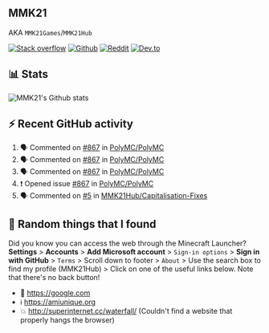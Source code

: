 ## MMK21
AKA `MMK21Games`/`MMK21Hub`

[![Stack overflow](https://img.shields.io/badge/Stack_Overflow-FE7A16?style=for-the-badge&logo=stack-overflow&logoColor=white)](https://stackoverflow.com/users/11519302/mmk21)
[![Github](https://img.shields.io/badge/GitHub-100000?style=for-the-badge&logo=github&logoColor=white)](https://github.com/MMK21Hub)
[![Reddit](https://img.shields.io/badge/Reddit-FF4500?style=for-the-badge&logo=reddit&logoColor=white)](https://www.reddit.com/user/mmk21games)
[![Dev.to](https://img.shields.io/badge/dev.to-0A0A0A?style=for-the-badge&logo=dev.to&logoColor=white)](https://dev.to/mmk21)

## 📊 Stats 

![MMK21's Github stats](https://github-readme-stats.vercel.app/api?username=MMK21Hub&show_icons=true&theme=dark&bg_color=171b22&text_color=CCCCCC&hide_border=true)

## ⚡ Recent GitHub activity

<!--START_SECTION:activity-->
1. 🗣 Commented on [#867](https://github.com/PolyMC/PolyMC/issues/867) in [PolyMC/PolyMC](https://github.com/PolyMC/PolyMC)
2. 🗣 Commented on [#867](https://github.com/PolyMC/PolyMC/issues/867) in [PolyMC/PolyMC](https://github.com/PolyMC/PolyMC)
3. 🗣 Commented on [#867](https://github.com/PolyMC/PolyMC/issues/867) in [PolyMC/PolyMC](https://github.com/PolyMC/PolyMC)
4. ❗️ Opened issue [#867](https://github.com/PolyMC/PolyMC/issues/867) in [PolyMC/PolyMC](https://github.com/PolyMC/PolyMC)
5. 🗣 Commented on [#5](https://github.com/MMK21Hub/Capitalisation-Fixes/issues/5) in [MMK21Hub/Capitalisation-Fixes](https://github.com/MMK21Hub/Capitalisation-Fixes)
<!--END_SECTION:activity-->

## 🙂 Random things that I found

Did you know you can access the web through the Minecraft Launcher? **Settings** > **Accounts** > **Add Microsoft account** > `Sign-in options` > **Sign in with GitHub** > `Terms` > Scroll down to footer > `About` > Use the search box to find my profile (MMK21Hub) > Click on one of the useful links below. Note that there's no back button!

* 🔎 <https://google.com>
* ℹ️ <https://amiunique.org>
* 💥 <http://superinternet.cc/waterfall/> (Couldn't find a website that properly hangs the browser)
